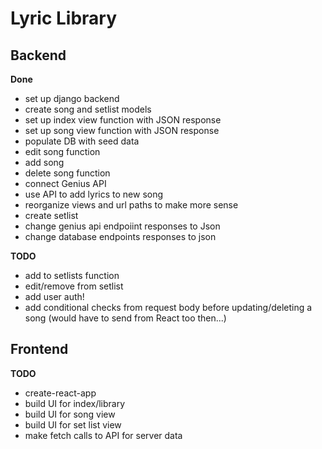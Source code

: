 # Lyric Library

## Backend

**Done**
- set up django backend
- create song and setlist models
- set up index view function with JSON response
- set up song view function with JSON response
- populate DB with seed data
- edit song function
- add song
- delete song function
- connect Genius API
- use API to add lyrics to new song
- reorganize views and url paths to make more sense
- create setlist
- change genius api endpoiint responses to Json
- change database endpoints responses to json


**TODO**
- add to setlists function
- edit/remove from setlist 
- add user auth!
- add conditional checks from request body before updating/deleting a song (would have to send from React too then...)

## Frontend

**TODO**
- create-react-app
- build UI for index/library
- build UI for song view
- build UI for set list view
- make fetch calls to API for server data

